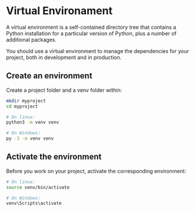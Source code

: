 # Virtual Environament

A virtual environment is a self-contained directory tree that contains a Python installation for a particular version of Python, plus a number of additional packages.

You should use a virtual environment to manage the dependencies for your project, both in development and in production.

## Create an environment

Create a project folder and a venv folder within:

```bash
mkdir myproject
cd myproject

# On linux:
python3 -m venv venv

# On Windows:
py -3 -m venv venv
```

## Activate the environment

Before you work on your project, activate the corresponding environment:

```bash
# On linux:
source venv/bin/activate

# On Windows:
venv\Scripts\activate
```